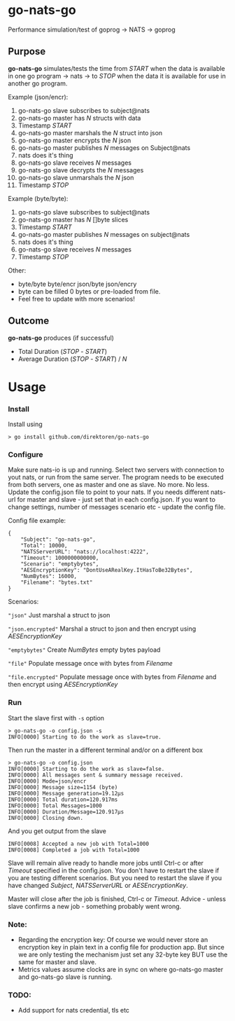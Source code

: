 # go-nats-go
Performance simulation/test of goprog -> NATS -> goprog

## Purpose ##
**go-nats-go** simulates/tests the time from *START* when the data is available in one go program -> nats -> to *STOP* when the data it is available for use in another go program.

Example (json/encr):

1. go-nats-go slave subscribes to subject@nats
2. go-nats-go master has *N* structs with data
3. Timestamp *START*
4. go-nats-go master marshals the *N* struct into json
5. go-nats-go master encrypts the *N* json
6. go-nats-go master publishes *N* messages on Subject@nats
7. nats does it's thing
8. go-nats-go slave receives *N* messages
9. go-nats-go slave decrypts the *N* messages
10. go-nats-go slave unmarshals the *N* json
11. Timestamp *STOP*
 
Example (byte/byte):

1. go-nats-go slave subscribes to subject@nats
2. go-nats-go master has *N* []byte slices
3. Timestamp *START*
4. go-nats-go master publishes *N* messages on subject@nats
5. nats does it's thing
6. go-nats-go slave receives *N* messages
7. Timestamp *STOP*

Other:
- byte/byte byte/encr json/byte json/encry
- byte can be filled 0 bytes or pre-loaded from file.
- Feel free to update with more scenarios!

## Outcome ##

**go-nats-go** produces (if successful)
- Total Duration (*STOP* - *START*)
- Average Duration (*STOP* - *START*) / *N*

# Usage

### Install ###
Install using

```
> go install github.com/direktoren/go-nats-go
```

### Configure ###
Make sure nats-io is up and running. Select two servers with connection to yout nats, or run from the same server. The program needs to be executed from both servers, one as master and one as slave. No more. No less. Update the config.json file to point to your nats. If you needs different nats-url for master and slave - just set that in each config.json. If you want to change settings, number of messages scenario etc - update the config file.

Config file example:

```
{
    "Subject": "go-nats-go", 
    "Total": 10000,
    "NATSServerURL": "nats://localhost:4222",  
    "Timeout": 1000000000000,
    "Scenario": "emptybytes",
    "AESEncryptionKey": "DontUseARealKey.ItHasToBe32Bytes",
    "NumBytes": 16000,
    "Filename": "bytes.txt"
}
```

Scenarios:

`"json"`
Just marshal a struct to json

`"json.encrypted"`
Marshal a struct to json and then encrypt using *AESEncryptionKey*

`"emptybytes"`
Create *NumBytes* empty bytes payload

`"file"`
Populate message once with bytes from *Filename* 

`"file.encrypted"`
Populate message once with bytes from *Filename* and then encrypt using *AESEncryptionKey*

### Run ###
Start the slave first with `-s` option

```
> go-nats-go -o config.json -s
INFO[0000] Starting to do the work as slave=true.
```

Then run the master in a different terminal and/or on a different box

```
> go-nats-go -o config.json
INFO[0000] Starting to do the work as slave=false.
INFO[0000] All messages sent & summary message received.
INFO[0000] Mode=json/encr
INFO[0000] Message size=1154 (byte)
INFO[0000] Message generation=19.12µs
INFO[0000] Total duration=120.917ms
INFO[0000] Total Messages=1000
INFO[0000] Duration/Message=120.917µs
INFO[0000] Closing down.
```

And you get output from the slave

```
INFO[0008] Accepted a new job with Total=1000
INFO[0008] Completed a job with Total=1000
```

Slave will remain alive ready to handle more jobs until Ctrl-c or after *Timeout* specified in the config.json. You don't have to restart the slave if you are testing different scenarios. But you need to restart the slave if you have changed *Subject*, *NATSServerURL* or *AESEncryptionKey*.

Master will close after the job is finished, Ctrl-c or *Timeout*. Advice - unless slave confirms a new job - something probably went wrong.

### Note: ####
 - Regarding the encryption key: Of course we would never store an encryption key in plain text in a config file for production app. But since we are only testing the mechanism just set any 32-byte key BUT use the same for master and slave.
 - Metrics values assume clocks are in sync on where go-nats-go master and go-nats-go slave is running.

### TODO: ###
- Add support for nats credential, tls etc

